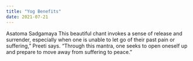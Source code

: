 ```yaml
---
title: "Yog Benefits"
date: 2021-07-21
---
```



Asatoma Sadgamaya
This beautiful chant invokes a sense of release and surrender, especially when one is unable to let go of their past pain or suffering,” Preeti says. “Through this mantra, one seeks to open oneself up and prepare to move away from suffering to peace.”
